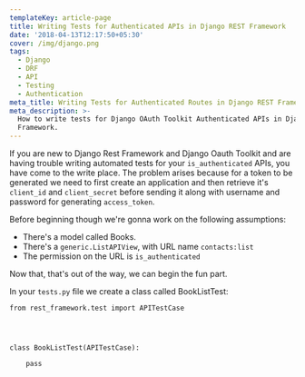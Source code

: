 ```yaml
---
templateKey: article-page
title: Writing Tests for Authenticated APIs in Django REST Framework
date: '2018-04-13T12:17:50+05:30'
cover: /img/django.png
tags:
  - Django
  - DRF
  - API
  - Testing
  - Authentication
meta_title: Writing Tests for Authenticated Routes in Django REST Framework
meta_description: >-
  How to write tests for Django OAuth Toolkit Authenticated APIs in Django REST
  Framework.
---
```

If you are new to Django Rest Framework and Django Oauth Toolkit and are having trouble writing automated tests for your `is_authenticated` APIs, you have come to the write place. The problem arises because for a token to be generated we need to first create an application and then retrieve it's `client_id` and `client_secret` before sending it along with username and password for generating `access_token`.

Before beginning though we're gonna work on the following assumptions:

* There's a model called Books.
* There's a `generic.ListAPIView`, with URL name `contacts:list` 
* The permission on the URL is `is_authenticated` 

Now that, that's out of the way, we can begin the fun part.

In your `tests.py` file we create a class called BookListTest:

```
from rest_framework.test import APITestCase




class BookListTest(APITestCase):

    pass


```
